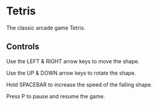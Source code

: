 # Tetris

The classic arcade game Tetris. 

## Controls

Use the LEFT & RIGHT arrow keys to move the shape.

Use the UP & DOWN arrow keys to rotate the shape.

Hold SPACEBAR to increase the speed of the falling shape.

Press P to pause and resume the game. 
